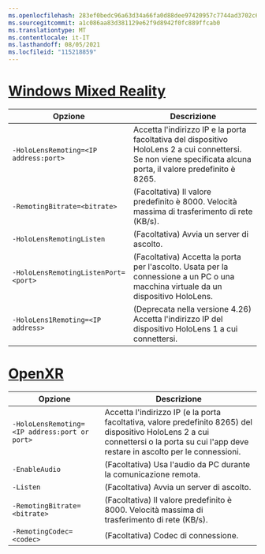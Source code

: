 ```yaml
---
ms.openlocfilehash: 283ef0bedc96a63d34a66fa0d88dee97420957c7744ad3702c6ac3bc34c14310
ms.sourcegitcommit: a1c086aa83d381129e62f9d8942f0fc889ffcab0
ms.translationtype: MT
ms.contentlocale: it-IT
ms.lasthandoff: 08/05/2021
ms.locfileid: "115218859"
---
```

# <a name="windows-mixed-reality"></a>[Windows Mixed Reality](#tab/wmr)

| Opzione | Descrizione |
| ------ | ----------- |
| `-HoloLensRemoting=<IP address:port>` | Accetta l'indirizzo IP e la porta facoltativa del dispositivo HoloLens 2 a cui connettersi. Se non viene specificata alcuna porta, il valore predefinito è 8265. |
| `-RemotingBitrate=<bitrate>` | (Facoltativa) Il valore predefinito è 8000. Velocità massima di trasferimento di rete (KB/s). |
| `-HoloLensRemotingListen` | (Facoltativa) Avvia un server di ascolto. |
| `-HoloLensRemotingListenPort=<port>` | (Facoltativa) Accetta la porta per l'ascolto. Usata per la connessione a un PC o una macchina virtuale da un dispositivo HoloLens. |
| `-HoloLens1Remoting=<IP address>` | (Deprecata nella versione 4.26) Accetta l'indirizzo IP del dispositivo HoloLens 1 a cui connettersi. |

# <a name="openxr"></a>[OpenXR](#tab/openxr)

| Opzione | Descrizione |
| ------ | ----------- |
| `-HoloLensRemoting=<IP address:port or port>` | Accetta l'indirizzo IP (e la porta facoltativa, valore predefinito 8265) del dispositivo HoloLens 2 a cui connettersi o la porta su cui l'app deve restare in ascolto per le connessioni. |
| `-EnableAudio` | (Facoltativa) Usa l'audio da PC durante la comunicazione remota.  |
| `-Listen` | (Facoltativa) Avvia un server di ascolto. |
| `-RemotingBitrate=<bitrate>` | (Facoltativa) Il valore predefinito è 8000. Velocità massima di trasferimento di rete (KB/s). |
| `-RemotingCodec=<codec>` | (Facoltativa) Codec di connessione.  |